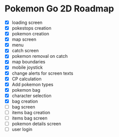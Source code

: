# Pokemon Go 2D Roadmap

- [x] loading screen
- [x] pokestops creation
- [x] pokemon creation
- [x] map screen
- [x] menu
- [x] catch screen
- [x] pokemon removal on catch 
- [x] map boundaries
- [x] mobile joystick
- [x] change alerts for screen texts
- [x] CP calculation
- [x] Add pokemon types
- [x] pokemon bag
- [x] character selection
- [x] bag creation
- [ ] bag screen
- [ ] items bag creation
- [ ] items bag screen
- [ ] pokemon details screen
- [ ] user login
